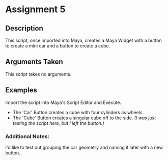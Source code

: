 # Assignment 5

## Description
This script, once imported into Maya, creates a Maya Widget with a button to create a mini car and a button to create a cube.
## Arguments Taken
This script takes no arguments.
## Examples
Import the script into Maya's Script Editor and Execute.
* The 'Car' Button creates a cube with four cylinders as wheels. 
* The 'Cube' Button creates a singular cube off to the side. *(I was just testing the script here, but I left the button.)*
### Additional Notes:
I'd like to test out grouping the car geometry and naming it later with a new button.